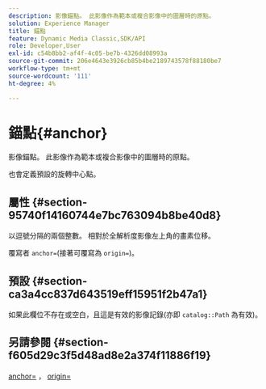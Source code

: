 ```yaml
---
description: 影像錨點。 此影像作為範本或複合影像中的圖層時的原點。
solution: Experience Manager
title: 錨點
feature: Dynamic Media Classic,SDK/API
role: Developer,User
exl-id: c54b8bb2-af4f-4c05-be7b-4326dd08993a
source-git-commit: 206e4643e3926cb85b4be2189743578f88180be7
workflow-type: tm+mt
source-wordcount: '111'
ht-degree: 4%

---
```


# 錨點{#anchor}

影像錨點。 此影像作為範本或複合影像中的圖層時的原點。

也會定義預設的旋轉中心點。

## 屬性 {#section-95740f14160744e7bc763094b8be40d8}

以逗號分隔的兩個整數。 相對於全解析度影像左上角的畫素位移。

覆寫者 `anchor=`(接著可覆寫為 `origin=`)。

## 預設 {#section-ca3a4cc837d643519eff15951f2b47a1}

如果此欄位不存在或空白，且這是有效的影像記錄(亦即 `catalog::Path` 為有效)。

## 另請參閱 {#section-f605d29c3f5d48ad8e2a374f11886f19}

[anchor=](/help/aem-is-ir-api/is-api/http-ref/image-serving-api-ref/c-http-protocol-reference/c-command-reference/r-anchor.md) ， [origin=](/help/aem-is-ir-api/is-api/http-ref/image-serving-api-ref/c-http-protocol-reference/c-command-reference/r-origin.md)
